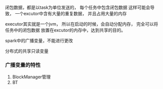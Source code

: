 ## 

闭包数据，都是以task为单位发送的， 每个任务中包含闭包数据
这样可能会导致， 一个excutor中含有大量的重复数据， 并且占用大量的内存

executor其实就是一个jvm， 所以在启动的时候，会自动分配内存， 完全可以将任务中的闭包数据
放置在excutor的内存中，达到共享的目的。 


spark中的广播变量，不能进行更改

分布式的共享只读变量



### 广播变量的特性

1. BlockManager管理
2. BT